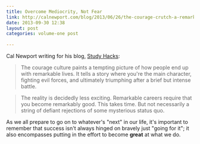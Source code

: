 ```yaml
---
title: Overcome Mediocrity, Not Fear
link: http://calnewport.com/blog/2013/06/26/the-courage-crutch-a-remarkable-life-requires-you-to-overcome-mediocrity-not-fear/
date: 2013-09-30 12:38
layout: post
categories: volume-one post
  
---
```



Cal Newport writing for his blog, [Study Hacks](http://calnewport.com/blog):

> The courage culture paints a tempting picture of how people end up with remarkable lives. It tells a story where you're the main character, fighting evil forces, and ultimately triumphing after a brief but intense battle.

> The reality is decidedly less exciting. Remarkable careers require that you become remarkably good. This takes time. But not necessarily a string of defiant rejections of some mysterious status quo.

As we all prepare to go on to whatever's "next" in our life, it's important to remember that success isn't always hinged on bravely just "going for it"; it also encompasses putting in the effort to become **great** at what we do.
